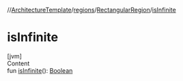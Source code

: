 //[ArchitectureTemplate](../../index.md)/[regions](../index.md)/[RectangularRegion](index.md)/[isInfinite](is-infinite.md)



# isInfinite  
[jvm]  
Content  
fun [isInfinite](is-infinite.md)(): [Boolean](https://kotlinlang.org/api/latest/jvm/stdlib/kotlin/-boolean/index.html)  



